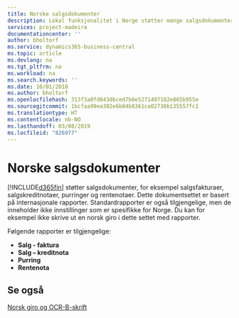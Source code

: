 ```yaml
---
title: Norske salgsdokumenter
description: Lokal funksjonalitet i Norge støtter mange salgsdokumenter og rapporter.
services: project-madeira
documentationcenter: ''
author: bholtorf
ms.service: dynamics365-business-central
ms.topic: article
ms.devlang: na
ms.tgt_pltfrm: na
ms.workload: na
ms.search.keywords: ''
ms.date: 10/01/2018
ms.author: bholtorf
ms.openlocfilehash: 313f3a0fd043d6ced7b6e5271497182e865b955e
ms.sourcegitcommit: 1bcfaa99ea302e6b84b8361ca02730b135557fc1
ms.translationtype: HT
ms.contentlocale: nb-NO
ms.lasthandoff: 03/08/2019
ms.locfileid: "826977"
---
```

# <a name="norwegian-sales-documents"></a>Norske salgsdokumenter
[!INCLUDE[d365fin](../../includes/d365fin_md.md)] støtter salgsdokumenter, for eksempel salgsfakturaer, salgskreditnotaer, purringer og rentenotaer. Dette dokumentsettet er basert på internasjonale rapporter. Standardrapporter er også tilgjengelige, men de inneholder ikke innstillinger som er spesifikke for Norge. Du kan for eksempel ikke skrive ut en norsk giro i dette settet med rapporter.  

Følgende rapporter er tilgjengelige:  

- **Salg - faktura**  
- **Salg – kreditnota**  
- **Purring**  
- **Rentenota**  

## <a name="see-also"></a>Se også  
[Norsk giro og OCR-B-skrift](norwegian-giro-and-ocr-b-font.md)   
